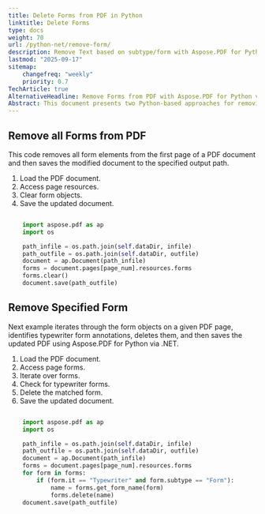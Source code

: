 ```yaml
---
title: Delete Forms from PDF in Python
linktitle: Delete Forms
type: docs
weight: 70
url: /python-net/remove-form/
description: Remove Text based on subtype/form with Aspose.PDF for Python via .NET library. Remove all forms from the PDF.
lastmod: "2025-09-17"
sitemap:
    changefreq: "weekly"
    priority: 0.7
TechArticle: true
AlternativeHeadline: Remove Forms from PDF with Aspose.PDF for Python via .NET
Abstract: This document presents two Python-based approaches for removing form elements from PDF files using Aspose.PDF for Python via .NET. The first method demonstrates how to clear all form objects from a specific page by accessing its resource dictionary and invoking the clear() method on the forms collection. The second method provides a more targeted solution by iterating through form annotations, identifying typewriter-style forms, and selectively deleting them based on their attributes. Both techniques conclude with saving the updated PDF to a specified output path, offering flexible options for form cleanup and document refinement in automated workflows.    
---
```


## Remove all Forms from PDF

This code removes all form elements from the first page of a PDF document and then saves the modified document to the specified output path.

1. Load the PDF document.
1. Access page resources.
1. Clear form objects.
1. Save the updated document.

```python

    import aspose.pdf as ap
    import os

    path_infile = os.path.join(self.dataDir, infile)
    path_outfile = os.path.join(self.dataDir, outfile)
    document = ap.Document(path_infile)
    forms = document.pages[page_num].resources.forms
    forms.clear()
    document.save(path_outfile)
```

## Remove Specified Form

Next example iterates through the form objects on a given PDF page, identifies typewriter form annotations, deletes them, and then saves the updated PDF using Aspose.PDF for Python via .NET.

1. Load the PDF document.
1. Access page forms.
1. Iterate over forms.
1. Check for typewriter forms.
1. Delete the matched form.
1. Save the updated document.

```python

    import aspose.pdf as ap
    import os

    path_infile = os.path.join(self.dataDir, infile)
    path_outfile = os.path.join(self.dataDir, outfile)
    document = ap.Document(path_infile)
    forms = document.pages[page_num].resources.forms
    for form in forms:
        if (form.it == "Typewriter" and form.subtype == "Form"):
            name = forms.get_form_name(form)
            forms.delete(name)
    document.save(path_outfile)
```